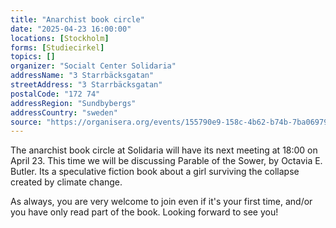 ```yaml
---
title: "Anarchist book circle"
date: "2025-04-23 16:00:00"
locations: [Stockholm]
forms: [Studiecirkel]
topics: []
organizer: "Socialt Center Solidaria"
addressName: "3 Starrbäcksgatan"
streetAddress: "3 Starrbäcksgatan"
postalCode: "172 74"
addressRegion: "Sundbybergs"
addressCountry: "sweden"
source: "https://organisera.org/events/155790e9-158c-4b62-b74b-7ba06979e0ae"
---
```

The anarchist book circle at Solidaria will have its next meeting at 18:00 on April 23. This time we will be discussing Parable of the Sower, by Octavia E. Butler. Its a speculative fiction book about a girl surviving the collapse created by climate change.

As always, you are very welcome to join even if it's your first time, and/or you have only read part of the book. Looking forward to see you!